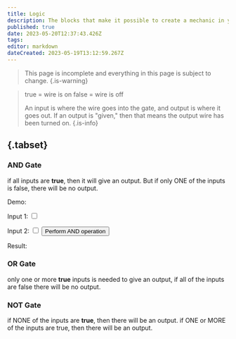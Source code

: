 ```yaml
---
title: Logic
description: The blocks that make it possible to create a mechanic in your world
published: true
date: 2023-05-20T12:37:43.426Z
tags: 
editor: markdown
dateCreated: 2023-05-19T13:12:59.267Z
---
```


> This page is incomplete and everything in this page is subject to change.
{.is-warning}

> true = wire is on
> false = wire is off
> 
> An input is where the wire goes into the gate, and output is where it goes out. If an output is "given," then that means the output wire has been turned on.
{.is-info}

## {.tabset}

### AND Gate
if all inputs are **true**, then it will give an output. But if only ONE of the inputs is false, there will be no output.

Demo:
<div class="input-container">
<label for="input1">Input 1:</label> <input type="checkbox" id="input1" class="input">
  
<label for="input2">Input 2:</label> <input type="checkbox" id="input2" class="input">
<button id="performButton" class="button">Perform AND operation</button>
<p id="result">Result:</p>
    </div>
 
### OR Gate
only one or more **true** inputs is needed to give an output, if all of the inputs are false there will be no output.

### NOT Gate
if NONE of the inputs are **true**, then there will be an output. if ONE or MORE of the inputs are true, then there will be an output.